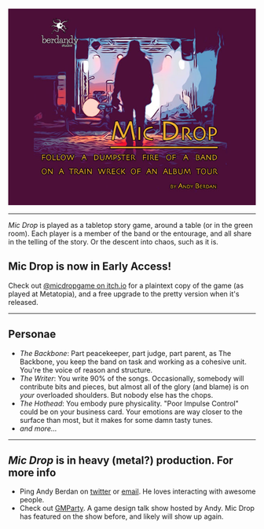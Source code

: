![Cover](img/widecover.jpg)

------

*Mic Drop* is played as a tabletop story game, around a table (or in the green room). Each player is a member of the band or the entourage, and all share in the telling of the story. Or the descent into chaos, such as it is.

## Mic Drop is now in Early Access!

Check out [@micdropgame on itch.io](https://berdandy.itch.io/mic-drop) for a plaintext copy of the game (as played at Metatopia), and a free upgrade to the pretty version when it's released.

---

## Personae

* *The Backbone*: Part peacekeeper, part judge, part parent, as The Backbone, you keep the band on task and working as a cohesive unit. You're the voice of reason and structure.
* *The Writer*: You write 90% of the songs. Occasionally, somebody will contribute bits and pieces, but almost all of the glory (and blame) is on *your* overloaded shoulders. But nobody else has the chops.
* *The Hothead*: You embody pure physicality. "Poor Impulse Control" could be on your business card. Your emotions are way closer to the surface than most, but it makes for some damn tasty tunes.
* *and more...*

---

## *Mic Drop* is in heavy (metal?) production. For more info

- Ping Andy Berdan on [twitter](http://twitter.com/andyberdan) or [email](mailto:andy@berdan.ca). He loves interacting with awesome people.
- Check out [GMParty](http://gmparty.com). A game design talk show hosted by Andy. Mic Drop has featured on the show before, and likely will show up again.
